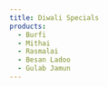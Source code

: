 ```yaml
---
title: Diwali Specials
products:
  - Burfi
  - Mithai
  - Rasmalai
  - Besan Ladoo
  - Gulab Jamun
---
```

